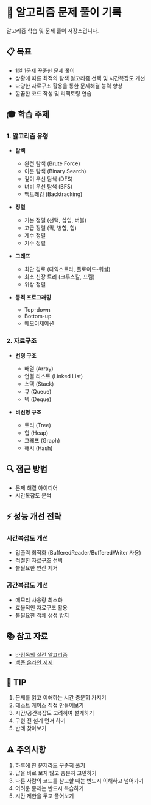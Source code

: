 # 🎯 알고리즘 문제 풀이 기록

알고리즘 학습 및 문제 풀이 저장소입니다.

## 📋 목표
- 1일 1문제 꾸준한 문제 풀이
- 상황에 따른 최적의 탐색 알고리즘 선택 및 시간복잡도 개선
- 다양한 자료구조 활용을 통한 문제해결 능력 향상
- 깔끔한 코드 작성 및 리팩토링 연습

## 🎓 학습 주제
### 1. 알고리즘 유형
- **탐색**
  - 완전 탐색 (Brute Force)
  - 이분 탐색 (Binary Search)
  - 깊이 우선 탐색 (DFS)
  - 너비 우선 탐색 (BFS)
  - 백트래킹 (Backtracking)

- **정렬**
  - 기본 정렬 (선택, 삽입, 버블)
  - 고급 정렬 (퀵, 병합, 힙)
  - 계수 정렬
  - 기수 정렬

- **그래프**
  - 최단 경로 (다익스트라, 플로이드-워셜)
  - 최소 신장 트리 (크루스칼, 프림)
  - 위상 정렬

- **동적 프로그래밍**
  - Top-down
  - Bottom-up
  - 메모이제이션

### 2. 자료구조
- **선형 구조**
  - 배열 (Array)
  - 연결 리스트 (Linked List)
  - 스택 (Stack)
  - 큐 (Queue)
  - 덱 (Deque)

- **비선형 구조**
  - 트리 (Tree)
  - 힙 (Heap)
  - 그래프 (Graph)
  - 해시 (Hash)

## 🔍 접근 방법
- 문제 해결 아이디어
- 시간복잡도 분석

## ⚡ 성능 개선 전략
### 시간복잡도 개선
- 입출력 최적화 (BufferedReader/BufferedWriter 사용)
- 적절한 자료구조 선택
- 불필요한 연산 제거

### 공간복잡도 개선
- 메모리 사용량 최소화
- 효율적인 자료구조 활용
- 불필요한 객체 생성 방지

## 📚 참고 자료
- [바킹독의 실전 알고리즘](https://blog.encrypted.gg/)
- [백준 온라인 저지](https://www.acmicpc.net/)

## 💪 TIP
1. 문제를 읽고 이해하는 시간 충분히 가지기
2. 테스트 케이스 직접 만들어보기
3. 시간/공간복잡도 고려하여 설계하기
4. 구현 전 설계 먼저 하기
5. 반례 찾아보기

## ⚠️ 주의사항
1. 하루에 한 문제라도 꾸준히 풀기
2. 답을 바로 보지 않고 충분히 고민하기
3. 다른 사람의 코드를 참고할 때는 반드시 이해하고 넘어가기
4. 어려운 문제는 반드시 복습하기
5. 시간 제한을 두고 풀어보기

